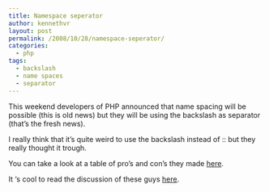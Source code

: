 ```yaml
---
title: Namespace seperator
author: kennethvr
layout: post
permalink: /2008/10/28/namespace-seperator/
categories:
  - php
tags:
  - backslash
  - name spaces
  - separator
---
```

This weekend developers of PHP announced that name spacing will be possible (this is old news) but they will be using the backslash as separator (that’s the fresh news). 

I really think that it’s quite weird to use the backslash instead of :: but they really thought it trough. 

You can take a look at a table of pro’s and con’s they made <a href="http://wiki.php.net/rfc/namespaceseparator" target="_blank">here</a>.

It ‘s cool to read the discussion of these guys <a href="http://wiki.php.net/_media/rfc/php.ns.txt?id=rfc%3Anamespaceseparator&cache=cache" target="_blank">here</a>.